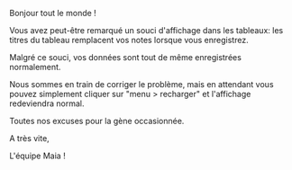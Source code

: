 Bonjour tout le monde !

Vous avez peut-être remarqué un souci d'affichage dans les tableaux: les titres du tableau remplacent vos notes lorsque vous enregistrez.

Malgré ce souci, vos données sont tout de même enregistrées normalement.

Nous sommes en train de corriger le problème, mais en attendant vous pouvez simplement cliquer sur "menu > recharger" et l'affichage redeviendra normal.

Toutes nos excuses pour la gène occasionnée.

A très vite,

L'équipe Maia !
